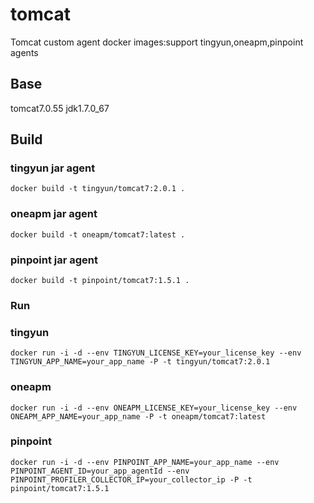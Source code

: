 # tomcat
Tomcat custom agent docker images:support tingyun,oneapm,pinpoint agents

## Base
tomcat7.0.55 jdk1.7.0_67

## Build

### tingyun jar agent
```
docker build -t tingyun/tomcat7:2.0.1 .
```
### oneapm jar agent
```
docker build -t oneapm/tomcat7:latest .
```
### pinpoint jar agent
```
docker build -t pinpoint/tomcat7:1.5.1 .
```

### Run

### tingyun
```
docker run -i -d --env TINGYUN_LICENSE_KEY=your_license_key --env TINGYUN_APP_NAME=your_app_name -P -t tingyun/tomcat7:2.0.1
```

### oneapm
```
docker run -i -d --env ONEAPM_LICENSE_KEY=your_license_key --env ONEAPM_APP_NAME=your_app_name -P -t oneapm/tomcat7:latest
```

### pinpoint
```
docker run -i -d --env PINPOINT_APP_NAME=your_app_name --env PINPOINT_AGENT_ID=your_app_agentId --env PINPOINT_PROFILER_COLLECTOR_IP=your_collector_ip -P -t pinpoint/tomcat7:1.5.1
```